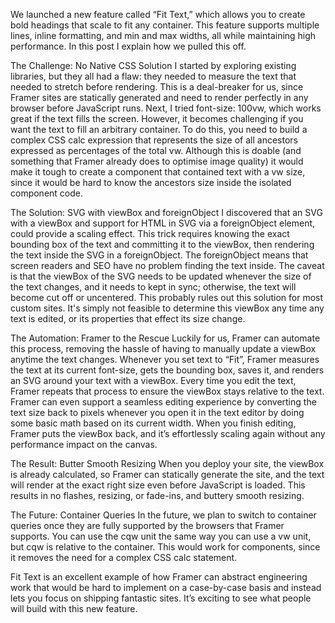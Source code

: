 We launched a new feature called “Fit Text,” which allows you to create bold headings that scale to fit any container. This feature supports multiple lines, inline formatting, and min and max widths, all while maintaining high performance. In this post I explain how we pulled this off.

The Challenge: No Native CSS Solution
I started by exploring existing libraries, but they all had a flaw: they needed to measure the text that needed to stretch before rendering. This is a deal-breaker for us, since Framer sites are statically generated and need to render perfectly in any browser before JavaScript runs. Next, I tried font-size: 100vw, which works great if the text fills the screen. However, it becomes challenging if you want the text to fill an arbitrary container. To do this, you need to build a complex CSS calc expression that represents the size of all ancestors expressed as percentages of the total vw. Although this is doable (and something that Framer already does to optimise image quality) it would make it tough to create a component that contained text with a vw size, since it would be hard to know the ancestors size inside the isolated component code.

The Solution: SVG with viewBox and foreignObject
I discovered that an SVG with a viewBox and support for HTML in SVG via a foreignObject element, could provide a scaling effect. This trick requires knowing the exact bounding box of the text and committing it to the viewBox, then rendering the text inside the SVG in a foreignObject. The foreignObject means that screen readers and SEO have no problem finding the text inside. The caveat is that the viewBox of the SVG needs to be updated whenever the size of the text changes, and it needs to kept in sync; otherwise, the text will become cut off or uncentered. This probably rules out this solution for most custom sites. It's simply not feasible to determine this viewBox any time any text is edited, or its properties that effect its size change.

The Automation: Framer to the Rescue
Luckily for us, Framer can automate this process, removing the hassle of having to manually update a viewBox anytime the text changes. Whenever you set text to “Fit”, Framer measures the text at its current font-size, gets the bounding box, saves it, and renders an SVG around your text with a viewBox. Every time you edit the text, Framer repeats that process to ensure the viewBox stays relative to the text. Framer can even support a seamless editing experience by converting the text size back to pixels whenever you open it in the text editor by doing some basic math based on its current width. When you finish editing, Framer puts the viewBox back, and it’s effortlessly scaling again without any performance impact on the canvas.

The Result: Butter Smooth Resizing
When you deploy your site, the viewBox is already calculated, so Framer can statically generate the site, and the text will render at the exact right size even before JavaScript is loaded. This results in no flashes, resizing, or fade-ins, and buttery smooth resizing.

The Future: Container Queries
In the future, we plan to switch to container queries once they are fully supported by the browsers that Framer supports. You can use the cqw unit the same way you can use a vw unit, but cqw is relative to the container. This would work for components, since it removes the need for a complex CSS calc statement.

Fit Text is an excellent example of how Framer can abstract engineering work that would be hard to implement on a case-by-case basis and instead lets you focus on shipping fantastic sites. It’s exciting to see what people will build with this new feature.
